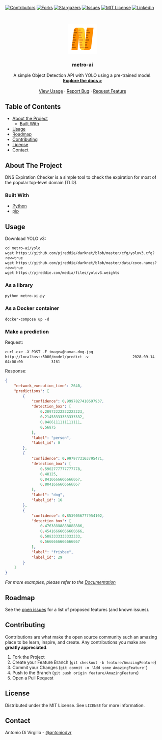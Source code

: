 <!-- PROJECT SHIELDS -->
[![Contributors][contributors-shield]][contributors-url]
[![Forks][forks-shield]][forks-url]
[![Stargazers][stars-shield]][stars-url]
[![Issues][issues-shield]][issues-url]
[![MIT License][license-shield]][license-url]
[![LinkedIn][linkedin-shield]][linkedin-url]



<!-- PROJECT LOGO -->
<br />
<p align="center">
  <a href="https://github.com/antoniodvr/metro-ai">
    <img src="images/logo.png" alt="Logo" width="96" height="96">
  </a>

  <h3 align="center">metro-ai</h3>

  <p align="center">
    A simple Object Detection API with YOLO using a pre-trained model.
    <a href="https://github.com/antoniodvr/metro-ai/blob/master/README.md">
    <br />
    <strong>Explore the docs »</strong></a>
    <br />
    <br />
    <a href="#usage">View Usage</a>
    ·
    <a href="https://github.com/antoniodvr/metro-ai/issues">Report Bug</a>
    ·
    <a href="https://github.com/antoniodvr/metro-ai/issues">Request Feature</a>
  </p>
</p>



<!-- TABLE OF CONTENTS -->
## Table of Contents

* [About the Project](#about-the-project)
  * [Built With](#built-with)
* [Usage](#usage)
* [Roadmap](#roadmap)
* [Contributing](#contributing)
* [License](#license)
* [Contact](#contact)



<!-- ABOUT THE PROJECT -->
## About The Project

DNS Expiration Checker is a simple tool to check the expiration for most of the popular top-level domain (TLD).

### Built With

* [Python](https://www.python.org/) 
* [pip](https://pip.pypa.io/en/stable/)



<!-- USAGE EXAMPLES -->
## Usage

Download YOLO v3:
```shell script
cd metro-ai/yolo
wget https://github.com/pjreddie/darknet/blob/master/cfg/yolov3.cfg?raw=true
wget https://github.com/pjreddie/darknet/blob/master/data/coco.names?raw=true
wget https://pjreddie.com/media/files/yolov3.weights
```

### As a library

```shell script
python metro-ai.py
```

### As a Docker container

```shell script
docker-compose up -d
```

### Make a prediction

Request: 
```shell script
curl.exe -X POST -F image=@human-dog.jpg http://localhost:5000/model/predict -v                    2028-09-14 04:00:00             3161
```

Response:
```json
{
    "network_execution_time": 2640,
    "predictions": [
        {
            "confidence": 0.9997827410697937,
            "detection_box": [
                0.20972222222222223,
                0.21458333333333332,
                0.8486111111111111,
                0.56875
            ],
            "label": "person",
            "label_id": 0
        },
        {
            "confidence": 0.9979773163795471,
            "detection_box": [
                0.5902777777777778,
                0.48125,
                0.8416666666666667,
                0.8041666666666667
            ],
            "label": "dog",
            "label_id": 16
        },
        {
            "confidence": 0.8539056777954102,
            "detection_box": [
                0.47638888888888886,
                0.45416666666666666,
                0.5083333333333333,
                0.5666666666666667
            ],
            "label": "frisbee",
            "label_id": 29
        }
    ]
}
```
_For more examples, please refer to the [Documentation](https://github.com/antoniodvr/metro-ai)_



<!-- ROADMAP -->
## Roadmap

See the [open issues](https://github.com/antoniodvr/metro-ai/issues) for a list of proposed features (and known issues).



<!-- CONTRIBUTING -->
## Contributing

Contributions are what make the open source community such an amazing place to be learn, inspire, and create. Any contributions you make are **greatly appreciated**.

1. Fork the Project
2. Create your Feature Branch (`git checkout -b feature/AmazingFeature`)
3. Commit your Changes (`git commit -m 'Add some AmazingFeature'`)
4. Push to the Branch (`git push origin feature/AmazingFeature`)
5. Open a Pull Request



<!-- LICENSE -->
## License

Distributed under the MIT License. See `LICENSE` for more information.



<!-- CONTACT -->
## Contact

Antonio Di Virgilio - [@antoniodvr](https://linkedin.com/in/antoniodvr)



<!-- MARKDOWN LINKS & IMAGES -->
<!-- https://www.markdownguide.org/basic-syntax/#reference-style-links -->
[contributors-shield]: https://img.shields.io/github/contributors/antoniodvr/metro-ai.svg?style=flat-square
[contributors-url]: https://github.com/antoniodvr/metro-ai/graphs/contributors
[forks-shield]: https://img.shields.io/github/forks/antoniodvr/metro-ai.svg?style=flat-square
[forks-url]: https://github.com/antoniodvr/metro-ai/network/members
[stars-shield]: https://img.shields.io/github/stars/antoniodvr/metro-ai.svg?style=flat-square
[stars-url]: https://github.com/antoniodvr/metro-ai/stargazers
[issues-shield]: https://img.shields.io/github/issues/antoniodvr/metro-ai.svg?style=flat-square
[issues-url]: https://github.com/antoniodvr/metro-ai/issues
[license-shield]: https://img.shields.io/github/license/antoniodvr/metro-ai.svg?style=flat-square
[license-url]: https://github.com/antoniodvr/metro-ai/blob/master/LICENSE.md
[linkedin-shield]: https://img.shields.io/badge/-LinkedIn-black.svg?style=flat-square&logo=linkedin&colorB=555
[linkedin-url]: https://linkedin.com/in/antoniodvr